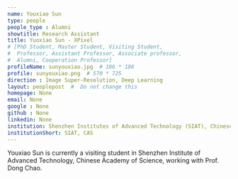 ```yaml
---
name: Youxiao Sun
type: people
people_type : Alumni
showtitle: Research Assistant
title: Yuoxiao Sun - XPixel
# [PhD Student, Master Student, Visiting Student,
#  Professor, Assistant Professor, Associate professor,
#  Alumni, Cooperation Professor]
profileName: sunyouxiao.jpg  # 186 * 186
profile: sunyouxiao.png  # 570 * 725
direction : Image Super-Resolution, Deep Learning
layout: peoplepost  #  Do not change this
homepage: None
email: None
google : None
github : None
linkedin: None
institution: Shenzhen Institutes of Advanced Technology (SIAT), Chinese Academy of Sciences (CAS)
institutionShort: SIAT, CAS
---
```


Youxiao Sun is currently a visiting student  in Shenzhen Institute of Advanced Technology, Chinese Academy of Science, working with Prof. Dong Chao.
